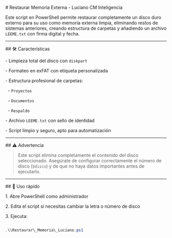 \# Restaurar Memoria Externa - Luciano CM Inteligencia



Este script en PowerShell permite restaurar completamente un disco duro externo para su uso como memoria externa limpia, eliminando restos de sistemas anteriores, creando estructura de carpetas y añadiendo un archivo `LEEME.txt` con firma digital y fecha.



---



\## 🛠️ Características



\- Limpieza total del disco con `diskpart`

\- Formateo en exFAT con etiqueta personalizada

\- Estructura profesional de carpetas:

&nbsp; - `Proyectos`

&nbsp; - `Documentos`

&nbsp; - `Respaldo`

\- Archivo `LEEME.txt` con sello de identidad

\- Script limpio y seguro, apto para automatización



---



\## ⚠️ Advertencia



> Este script elimina completamente el contenido del disco seleccionado. Asegúrate de configurar correctamente el número de disco (`$disco`) y de que no haya datos importantes antes de ejecutarlo.



---



\## 🚀 Uso rápido



1\. Abre PowerShell como administrador

2\. Edita el script si necesitas cambiar la letra o número de disco

3\. Ejecuta:



```powershell

.\\Restaurar\_Memoria\_Luciano.ps1

